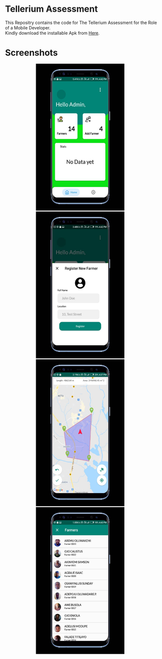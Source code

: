 # Tellerium Assessment 
This Repositry contains the code for The Tellerium Assessment for the Role of a Mobile Developer. <br/> Kindly download the installable Apk from [Here](https://drive.google.com/file/d/1-qv11szNobaUYMyWmsyeWNM6TPDtOPn2/view?usp=sharing).


# Screenshots
<p align="center">
    <img src="https://github.com/Alome007/Tellerium-Assessment/blob/master/Assets/s1.jpeg" alt="s1" width="290" height="480"/> &nbsp;&nbsp;
    <img src="https://github.com/Alome007/Tellerium-Assessment/blob/master/Assets/s2.jpeg" alt="s2" width="290" height="480"/> &nbsp;&nbsp;
    <img src="https://github.com/Alome007/Tellerium-Assessment/blob/master/Assets/s3.jpeg" alt="s3" width="290" height="480"/> &nbsp;&nbsp;
    <img src="https://github.com/Alome007/Tellerium-Assessment/blob/master/Assets/s4.jpeg" alt="s4" width="290" height="480"/> &nbsp;&nbsp;
  
    
</p>
   
